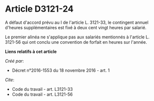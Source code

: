 # Article D3121-24

A défaut d'accord prévu au I de l'article L. 3121-33, le contingent annuel d'heures supplémentaires est fixé à deux cent
vingt heures par salarié. 

Le premier alinéa ne s'applique pas aux salariés mentionnés à l'article L. 3121-56 qui ont conclu une convention de forfait
en heures sur l'année.

**Liens relatifs à cet article**

_Créé par_:

  - Décret n°2016-1553 du 18 novembre 2016 - art. 1

_Cite_:

  - Code du travail - art. L3121-33
  - Code du travail - art. L3121-56
